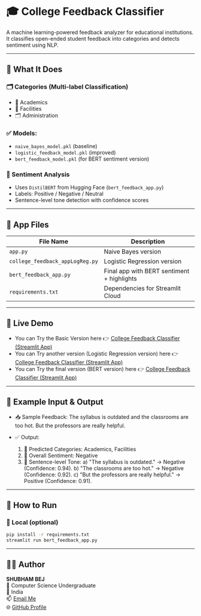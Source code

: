 # 🎓 College Feedback Classifier

A machine learning-powered feedback analyzer for educational institutions. It classifies open-ended student feedback into categories and detects sentiment using NLP.

---

## 🧠 What It Does

### 🗂 Categories (Multi-label Classification)
- 📘 Academics
- 🏢 Facilities
- 🗂 Administration

### ✅ Models:
- `naive_bayes_model.pkl` (baseline)
- `logistic_feedback_model.pkl` (improved)
- `bert_feedback_model.pkl` (for BERT sentiment version)

### 💬 Sentiment Analysis
- Uses `DistilBERT` from Hugging Face (`bert_feedback_app.py`)
- Labels: Positive / Negative / Neutral
- Sentence-level tone detection with confidence scores

---

## 📄 App Files

| File Name                         | Description                                |
|----------------------------------|--------------------------------------------|
| `app.py`                         | Naive Bayes version                        |
| `college_feedback_appLogReg.py`  | Logistic Regression version                |
| `bert_feedback_app.py`           | Final app with BERT sentiment + highlights |
| `requirements.txt`               | Dependencies for Streamlit Cloud           |

---

## 🔗 Live Demo
- You can Try the Basic Version here 👉 [College Feedback Classifier (Streamlit App)](https://college-feedback-classifier-naive-bayes.streamlit.app/)
- You can Try another version (Logistic Regression version) here 👉 [College Feedback Classifier (Streamlit App)](https://college-feedback-classifier-logistic-regression.streamlit.app/)
- You can Try the final version (BERT version) here 👉 [College Feedback Classifier (Streamlit App)](https://college-feedback-classifier-bert.streamlit.app/)

---

## 💬 Example Input & Output

- 📥 Sample Feedback:
The syllabus is outdated and the classrooms are too hot. But the professors are really helpful.

- ✅ Output:
   1) 📂 Predicted Categories: Academics, Facilities
    2) 💬 Overall Sentiment: Negative
     3) 🧠 Sentence-level Tone:
         a) "The syllabus is outdated." → Negative (Confidence: 0.94).
         b) "The classrooms are too hot." → Negative (Confidence: 0.92).
         c) "But the professors are really helpful." → Positive (Confidence: 0.91).

---

## 🚀 How to Run

### 🔧 Local (optional)
```bash
pip install -r requirements.txt
streamlit run bert_feedback_app.py
```

---

## 👨‍💻 Author

**SHUBHAM BEJ**  
🚀 Computer Science Undergraduate  
📍 India  
📫 [Email Me](mailto:sangram.23bce9368@vitapstudent.ac.in)  
🌐 [GitHub Profile](https://github.com/ShubhaM180405)

